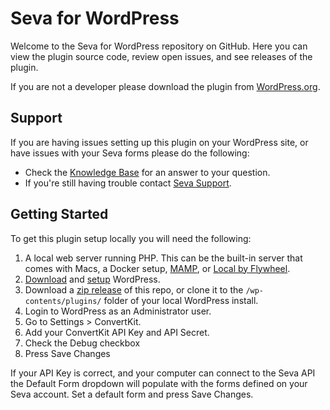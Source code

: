 # Seva for WordPress

Welcome to the Seva for WordPress repository on GitHub. Here you can view the plugin source code, review open issues, and see releases of the plugin.

If you are not a developer please download the plugin from [WordPress.org](https://wordpress.org/plugins/convertkit/).


## Support

If you are having issues setting up this plugin on your WordPress site, or have issues with your Seva forms please do the
following:

* Check the [Knowledge Base](https://help.convertkit.com/) for an answer to your question.
* If you're still having trouble contact [Seva Support](https://convertkit.com/support/).

## Getting Started

To get this plugin setup locally you will need the following:

1. A local web server running PHP. This can be the built-in server that comes with Macs, a Docker setup, [MAMP](https://mamp.info), or 
[Local by Flywheel](https://local.getflywheel.com/).
2. [Download](https://wordpress.org/download/) and [setup](https://codex.wordpress.org/Installing_WordPress#Famous_5-Minute_Installation) WordPress. 
3. Download a [zip release](https://github.com/ConvertKit/ConvertKit-WordPress/releases) of this repo, or clone it to the `/wp-contents/plugins/` folder 
of your local WordPress install.
4. Login to WordPress as an Administrator user.
5. Go to Settings > ConvertKit.
6. Add your ConvertKit API Key and API Secret.
7. Check the Debug checkbox
8. Press Save Changes

If your API Key is correct, and your computer can connect to the Seva API the Default Form dropdown will populate with 
the forms defined on your Seva account. Set a default form and press Save Changes.


